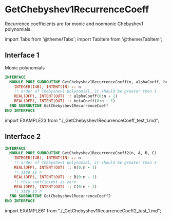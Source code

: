 # GetChebyshev1RecurrenceCoeff

Recurrence coefficients are for monic and nonmonic Chebyshev1 polynomials.

import Tabs from '@theme/Tabs';
import TabItem from '@theme/TabItem';

## Interface 1

Monic polynomials

```fortran
INTERFACE
  MODULE PURE SUBROUTINE GetChebyshev1RecurrenceCoeff(n, alphaCoeff, betaCoeff)
    INTEGER(I4B), INTENT(IN) :: n
    !! order of Chebyshev1 polynomial, it should be greater than 1
    REAL(DFP), INTENT(OUT) :: alphaCoeff(0:n - 1)
    REAL(DFP), INTENT(OUT) :: betaCoeff(0:n - 1)
  END SUBROUTINE GetChebyshev1RecurrenceCoeff
END INTERFACE
```

<Tabs>
<TabItem value="example" label="️܀ See example">

import EXAMPLE23 from "./_GetChebyshev1RecurrenceCoeff_test_1.md";

<EXAMPLE23 />

</TabItem>

<TabItem value="close" label="↢ " default>

</TabItem>
</Tabs>

## Interface 2

```fortran
INTERFACE
  MODULE PURE SUBROUTINE GetChebyshev1RecurrenceCoeff2(n, A, B, C)
    INTEGER(I4B), INTENT(IN) :: n
    !! order of Chebyshev1 polynomial, it should be greater than 1
    REAL(DFP), INTENT(OUT) :: A(0:n - 1)
    !! size is n
    REAL(DFP), INTENT(OUT) :: B(0:n - 1)
    !! this coefficient is zero
    REAL(DFP), INTENT(OUT) :: C(0:n - 1)
    !! size is n
  END SUBROUTINE GetChebyshev1RecurrenceCoeff2
END INTERFACE
```

<Tabs>
<TabItem value="example" label="️܀ See example">

import EXAMPLE61 from "./_GetChebyshev1RecurrenceCoeff2_test_1.md";

<EXAMPLE61 />

</TabItem>

<TabItem value="close" label="↢ " default>

</TabItem>
</Tabs>
